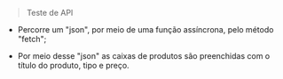 > Teste de API

* Percorre um "json", por meio de uma função assíncrona, pelo método "fetch";

* Por meio desse "json" as caixas de produtos são preenchidas com o título do produto, tipo e preço.